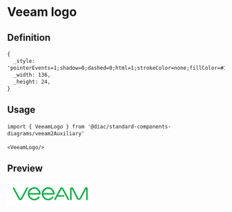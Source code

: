 # Veeam logo

## Definition

```
{
  _style: 'pointerEvents=1;shadow=0;dashed=0;html=1;strokeColor=none;fillColor=#13B24B;labelPosition=center;verticalLabelPosition=bottom;verticalAlign=top;align=center;outlineConnect=0;shape=mxgraph.veeam2.veeam_logo;',
  _width: 136,
  _height: 24,
}
```

## Usage

```
import { VeeamLogo } from '@diac/standard-components-diagrams/veeam2Auxiliary'

<VeeamLogo/>
```

## Preview

<img src="./veeam-logo.png" width="200"/>
